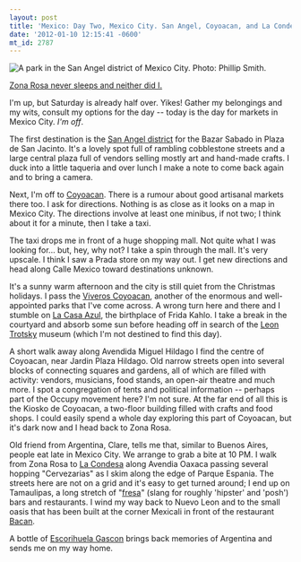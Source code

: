 ```yaml
---
layout: post
title: 'Mexico: Day Two, Mexico City. San Angel, Coyoacan, and La Condessa.'
date: '2012-01-10 12:15:41 -0600'
mt_id: 2787
---
```

<img alt="A park in the San Angel district of Mexico City. Photo: Phillip Smith." src="http://src.sencha.io/http://www.phillipadsmith.com/San-Angel.jpg" />

[Zona Rosa never sleeps and neither did I.](http://www.phillipadsmith.com/2012/01/mexico-day-one-mexico-city.html)

I&#39;m up, but Saturday is already half over. Yikes! Gather my belongings and my wits, consult my options for the day -- today is the day for markets in Mexico City. _I&#39;m off_.

The first destination is the [San Angel district](http://wikitravel.org/en/Mexico_City/San_Angel) for the Bazar Sabado in Plaza de San Jacinto. It&#39;s a lovely spot full of rambling cobblestone streets and a large central plaza full of vendors selling mostly art and hand-made crafts. I duck into a little taqueria and over lunch I make a note to come back again and to bring a camera.

Next, I&#39;m off to [Coyoacan](http://wikitravel.org/en/Mexico_City/Coyoac%C3%A1n). There is a rumour about good artisanal markets there too. I ask for directions. Nothing is as close as it looks on a map in Mexico City. The directions involve at least one minibus, if not two; I think about it for a minute, then I take a taxi.

The taxi drops me in front of a huge shopping mall. Not quite what I was looking for... but, hey, why not? I take a spin through the mall. It&#39;s very upscale. I think I saw a Prada store on my way out. I get new directions and head along Calle Mexico toward destinations unknown.

It&#39;s a sunny warm afternoon and the city is still quiet from the Christmas holidays. I pass the [Viveros Coyoacan](https://en.wikipedia.org/wiki/Viveros_de_Coyoac%C3%A1n), another of the enormous and well-appointed parks that I&#39;ve come across. A wrong turn here and there and I stumble on [La Casa Azul](https://en.wikipedia.org/wiki/Frida_Kahlo_Museum), the birthplace of Frida Kahlo. I take a break in the courtyard and absorb some sun before heading off in search of the [Leon Trotsky](https://en.wikipedia.org/wiki/Leon_Trotsky_Museum%2C_Mexico_City#The_museum) museum (which I&#39;m not destined to find this day).

A short walk away along Avendida Miguel Hildago I find the centre of Coyoacan, near Jardin Plaza Hildago. Old narrow streets open into several blocks of connecting squares and gardens, all of which are filled with activity: vendors, musicians, food stands, an open-air theatre and much more. I spot a congregation of tents and political information -- perhaps part of the Occupy movement here? I&#39;m not sure. At the far end of all this is the Kiosko de Coyoacan, a two-floor building filled with crafts and food shops. I could easily spend a whole day exploring this part of Coyoacan, but it&#39;s dark now and I head back to Zona Rosa.

Old friend from Argentina, Clare, tells me that, similar to Buenos Aires, people eat late in Mexico City. We arrange to grab a bite at 10 PM. I walk from Zona Rosa to [La Condesa](http://wikitravel.org/en/Mexico_City/Condesa_and_Roma) along Avendia Oaxaca passing several hopping &quot;Cervezarias&quot; as I skim along the edge of Parque Espania. The streets here are not on a grid and it&#39;s easy to get turned around; I end up on Tamaulipas, a long stretch of &quot;[fresa](http://www.asihablamos.com/word/palabra/Fresa.php)&quot; (slang for roughly &#39;hipster&#39; and &#39;posh&#39;) bars and restaurants. I wind my way back to Nuevo Leon and to the small oasis that has been built at the corner Mexicali in front of the restaurant [Bacan](https://www.facebook.com/pages/Bac%C3%A1n-Restaurante-Condesa/171702686229227?sk=info).

A bottle of [Escorihuela Gascon](http://www.argentinawineguide.com/reviews/Escorihuela_Gascon_Malbec_04.html) brings back memories of Argentina and sends me on my way home.
